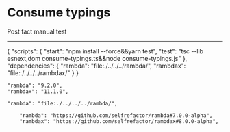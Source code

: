 # Consume typings

Post fact manual test

---

{
  "scripts": {
    "start": "npm install --force&&yarn test",
    "test": "tsc --lib esnext,dom consume-typings.ts&&node consume-typings.js"
  },
  "dependencies": {
    "rambda": "file:./../../../rambda/",
    "rambdax": "file:./../../../rambdax/"
  }
}


    "rambda": "9.2.0",
    "rambdax": "11.1.0",

    "rambda": "file:./../../../rambda/",

```
    "rambda": "https://github.com/selfrefactor/rambda#7.0.0-alpha",
    "rambdax": "https://github.com/selfrefactor/rambdax#8.0.0-alpha",
```

